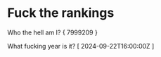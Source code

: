 # Fuck the rankings

Who the hell am I?
{ 7999209 }

What fucking year is it?
[ 2024-09-22T16:00:00Z ]
